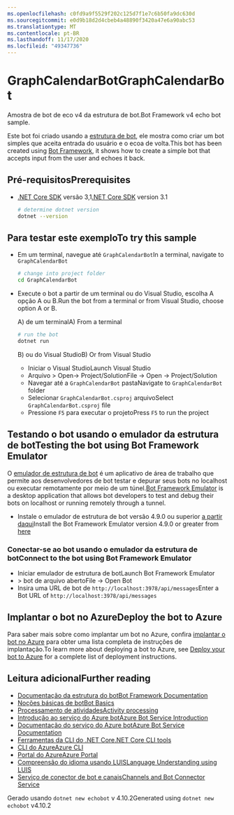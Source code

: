 ```yaml
---
ms.openlocfilehash: c0fd9a9f5529f202c125d7f1e7c6b50fa9dc630d
ms.sourcegitcommit: e0d9b18d2d4cbeb4a48890f3420a47e6a90abc53
ms.translationtype: MT
ms.contentlocale: pt-BR
ms.lasthandoff: 11/17/2020
ms.locfileid: "49347736"
---
```

# <a name="graphcalendarbot"></a><span data-ttu-id="574ea-101">GraphCalendarBot</span><span class="sxs-lookup"><span data-stu-id="574ea-101">GraphCalendarBot</span></span>

<span data-ttu-id="574ea-102">Amostra de bot de eco v4 da estrutura de bot.</span><span class="sxs-lookup"><span data-stu-id="574ea-102">Bot Framework v4 echo bot sample.</span></span>

<span data-ttu-id="574ea-103">Este bot foi criado usando a [estrutura de bot](https://dev.botframework.com), ele mostra como criar um bot simples que aceita entrada do usuário e o ecoa de volta.</span><span class="sxs-lookup"><span data-stu-id="574ea-103">This bot has been created using [Bot Framework](https://dev.botframework.com), it shows how to create a simple bot that accepts input from the user and echoes it back.</span></span>

## <a name="prerequisites"></a><span data-ttu-id="574ea-104">Pré-requisitos</span><span class="sxs-lookup"><span data-stu-id="574ea-104">Prerequisites</span></span>

- <span data-ttu-id="574ea-105">[.NET Core SDK](https://dotnet.microsoft.com/download) versão 3,1</span><span class="sxs-lookup"><span data-stu-id="574ea-105">[.NET Core SDK](https://dotnet.microsoft.com/download) version 3.1</span></span>

  ```bash
  # determine dotnet version
  dotnet --version
  ```

## <a name="to-try-this-sample"></a><span data-ttu-id="574ea-106">Para testar este exemplo</span><span class="sxs-lookup"><span data-stu-id="574ea-106">To try this sample</span></span>

- <span data-ttu-id="574ea-107">Em um terminal, navegue até `GraphCalendarBot`</span><span class="sxs-lookup"><span data-stu-id="574ea-107">In a terminal, navigate to `GraphCalendarBot`</span></span>

    ```bash
    # change into project folder
    cd GraphCalendarBot
    ```

- <span data-ttu-id="574ea-108">Execute o bot a partir de um terminal ou do Visual Studio, escolha A opção A ou B.</span><span class="sxs-lookup"><span data-stu-id="574ea-108">Run the bot from a terminal or from Visual Studio, choose option A or B.</span></span>

  <span data-ttu-id="574ea-109">A) de um terminal</span><span class="sxs-lookup"><span data-stu-id="574ea-109">A) From a terminal</span></span>

  ```bash
  # run the bot
  dotnet run
  ```

  <span data-ttu-id="574ea-110">B) ou do Visual Studio</span><span class="sxs-lookup"><span data-stu-id="574ea-110">B) Or from Visual Studio</span></span>

  - <span data-ttu-id="574ea-111">Iniciar o Visual Studio</span><span class="sxs-lookup"><span data-stu-id="574ea-111">Launch Visual Studio</span></span>
  - <span data-ttu-id="574ea-112">Arquivo > Open-> Project/Solution</span><span class="sxs-lookup"><span data-stu-id="574ea-112">File -> Open -> Project/Solution</span></span>
  - <span data-ttu-id="574ea-113">Navegar até a `GraphCalendarBot` pasta</span><span class="sxs-lookup"><span data-stu-id="574ea-113">Navigate to `GraphCalendarBot` folder</span></span>
  - <span data-ttu-id="574ea-114">Selecionar `GraphCalendarBot.csproj` arquivo</span><span class="sxs-lookup"><span data-stu-id="574ea-114">Select `GraphCalendarBot.csproj` file</span></span>
  - <span data-ttu-id="574ea-115">Pressione `F5` para executar o projeto</span><span class="sxs-lookup"><span data-stu-id="574ea-115">Press `F5` to run the project</span></span>

## <a name="testing-the-bot-using-bot-framework-emulator"></a><span data-ttu-id="574ea-116">Testando o bot usando o emulador da estrutura de bot</span><span class="sxs-lookup"><span data-stu-id="574ea-116">Testing the bot using Bot Framework Emulator</span></span>

<span data-ttu-id="574ea-117">O [emulador de estrutura de bot](https://github.com/microsoft/botframework-emulator) é um aplicativo de área de trabalho que permite aos desenvolvedores de bot testar e depurar seus bots no localhost ou executar remotamente por meio de um túnel.</span><span class="sxs-lookup"><span data-stu-id="574ea-117">[Bot Framework Emulator](https://github.com/microsoft/botframework-emulator) is a desktop application that allows bot developers to test and debug their bots on localhost or running remotely through a tunnel.</span></span>

- <span data-ttu-id="574ea-118">Instale o emulador de estrutura de bot versão 4.9.0 ou superior [a partir daqui](https://github.com/Microsoft/BotFramework-Emulator/releases)</span><span class="sxs-lookup"><span data-stu-id="574ea-118">Install the Bot Framework Emulator version 4.9.0 or greater from [here](https://github.com/Microsoft/BotFramework-Emulator/releases)</span></span>

### <a name="connect-to-the-bot-using-bot-framework-emulator"></a><span data-ttu-id="574ea-119">Conectar-se ao bot usando o emulador da estrutura de bot</span><span class="sxs-lookup"><span data-stu-id="574ea-119">Connect to the bot using Bot Framework Emulator</span></span>

- <span data-ttu-id="574ea-120">Iniciar emulador de estrutura de bot</span><span class="sxs-lookup"><span data-stu-id="574ea-120">Launch Bot Framework Emulator</span></span>
- <span data-ttu-id="574ea-121">> bot de arquivo aberto</span><span class="sxs-lookup"><span data-stu-id="574ea-121">File -> Open Bot</span></span>
- <span data-ttu-id="574ea-122">Insira uma URL de bot de `http://localhost:3978/api/messages`</span><span class="sxs-lookup"><span data-stu-id="574ea-122">Enter a Bot URL of `http://localhost:3978/api/messages`</span></span>

## <a name="deploy-the-bot-to-azure"></a><span data-ttu-id="574ea-123">Implantar o bot no Azure</span><span class="sxs-lookup"><span data-stu-id="574ea-123">Deploy the bot to Azure</span></span>

<span data-ttu-id="574ea-124">Para saber mais sobre como implantar um bot no Azure, confira [implantar o bot no Azure](https://aka.ms/azuredeployment) para obter uma lista completa de instruções de implantação.</span><span class="sxs-lookup"><span data-stu-id="574ea-124">To learn more about deploying a bot to Azure, see [Deploy your bot to Azure](https://aka.ms/azuredeployment) for a complete list of deployment instructions.</span></span>

## <a name="further-reading"></a><span data-ttu-id="574ea-125">Leitura adicional</span><span class="sxs-lookup"><span data-stu-id="574ea-125">Further reading</span></span>

- [<span data-ttu-id="574ea-126">Documentação da estrutura do bot</span><span class="sxs-lookup"><span data-stu-id="574ea-126">Bot Framework Documentation</span></span>](https://docs.botframework.com)
- [<span data-ttu-id="574ea-127">Noções básicas de bot</span><span class="sxs-lookup"><span data-stu-id="574ea-127">Bot Basics</span></span>](https://docs.microsoft.com/azure/bot-service/bot-builder-basics?view=azure-bot-service-4.0)
- [<span data-ttu-id="574ea-128">Processamento de atividades</span><span class="sxs-lookup"><span data-stu-id="574ea-128">Activity processing</span></span>](https://docs.microsoft.com/en-us/azure/bot-service/bot-builder-concept-activity-processing?view=azure-bot-service-4.0)
- [<span data-ttu-id="574ea-129">Introdução ao serviço do Azure bot</span><span class="sxs-lookup"><span data-stu-id="574ea-129">Azure Bot Service Introduction</span></span>](https://docs.microsoft.com/azure/bot-service/bot-service-overview-introduction?view=azure-bot-service-4.0)
- [<span data-ttu-id="574ea-130">Documentação do serviço do Azure bot</span><span class="sxs-lookup"><span data-stu-id="574ea-130">Azure Bot Service Documentation</span></span>](https://docs.microsoft.com/azure/bot-service/?view=azure-bot-service-4.0)
- [<span data-ttu-id="574ea-131">Ferramentas da CLI do .NET Core</span><span class="sxs-lookup"><span data-stu-id="574ea-131">.NET Core CLI tools</span></span>](https://docs.microsoft.com/en-us/dotnet/core/tools/?tabs=netcore2x)
- [<span data-ttu-id="574ea-132">CLI do Azure</span><span class="sxs-lookup"><span data-stu-id="574ea-132">Azure CLI</span></span>](https://docs.microsoft.com/cli/azure/?view=azure-cli-latest)
- [<span data-ttu-id="574ea-133">Portal do Azure</span><span class="sxs-lookup"><span data-stu-id="574ea-133">Azure Portal</span></span>](https://portal.azure.com)
- [<span data-ttu-id="574ea-134">Compreensão do idioma usando LUIS</span><span class="sxs-lookup"><span data-stu-id="574ea-134">Language Understanding using LUIS</span></span>](https://docs.microsoft.com/en-us/azure/cognitive-services/luis/)
- [<span data-ttu-id="574ea-135">Serviço de conector de bot e canais</span><span class="sxs-lookup"><span data-stu-id="574ea-135">Channels and Bot Connector Service</span></span>](https://docs.microsoft.com/en-us/azure/bot-service/bot-concepts?view=azure-bot-service-4.0)

<span data-ttu-id="574ea-136">Gerado usando `dotnet new echobot` v 4.10.2</span><span class="sxs-lookup"><span data-stu-id="574ea-136">Generated using `dotnet new echobot` v4.10.2</span></span>
